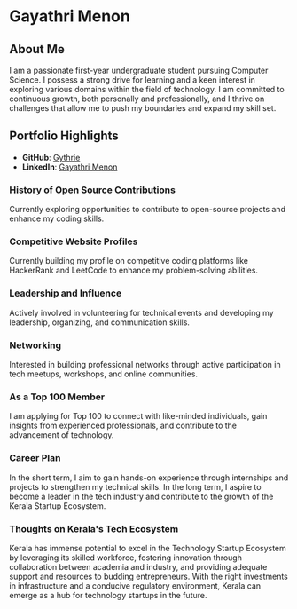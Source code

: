 # Gayathri Menon

## About Me

I am a passionate first-year undergraduate student pursuing Computer Science. I possess a strong drive for learning and a keen interest in exploring various domains within the field of technology. I am committed to continuous growth, both personally and professionally, and I thrive on challenges that allow me to push my boundaries and expand my skill set.


## Portfolio Highlights

- **GitHub**: [Gythrie](https://github.com/Gythrie)
- **LinkedIn**: [Gayathri Menon](https://www.linkedin.com/in/gayathri-menon-225905292/)

### History of Open Source Contributions

Currently exploring opportunities to contribute to open-source projects and enhance my coding skills.

### Competitive Website Profiles

Currently building my profile on competitive coding platforms like HackerRank and LeetCode to enhance my problem-solving abilities.

### Leadership and Influence

Actively involved in volunteering for technical events and developing my leadership, organizing, and communication skills.

### Networking

Interested in building professional networks through active participation in tech meetups, workshops, and online communities.

### As a Top 100 Member

I am applying for Top 100 to connect with like-minded individuals, gain insights from experienced professionals, and contribute to the advancement of technology.

### Career Plan

In the short term, I aim to gain hands-on experience through internships and projects to strengthen my technical skills. In the long term, I aspire to become a leader in the tech industry and contribute to the growth of the Kerala Startup Ecosystem.

### Thoughts on Kerala's Tech Ecosystem

Kerala has immense potential to excel in the Technology Startup Ecosystem by leveraging its skilled workforce, fostering innovation through collaboration between academia and industry, and providing adequate support and resources to budding entrepreneurs. With the right investments in infrastructure and a conducive regulatory environment, Kerala can emerge as a hub for technology startups in the future.

